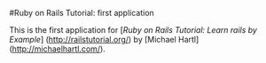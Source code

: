 #Ruby on Rails Tutorial: first application

This is the first application for [*Ruby on Rails Tutorial: Learn rails by Example*] (http://railstutorial.org/) by [Michael Hartl] (http://michaelhartl.com/).